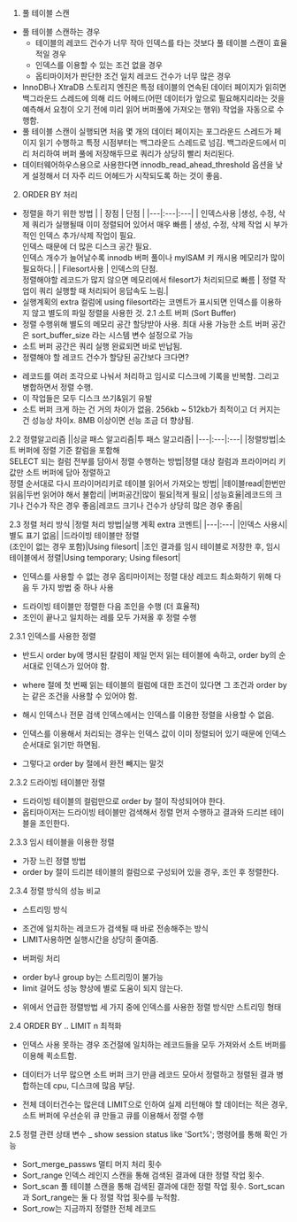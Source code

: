 1. 풀 테이블 스캔
- 풀 테이블 스캔하는 경우
  * 테이블의 레코드 건수가 너무 작아 인덱스를 타는 것보다 풀 테이블 스캔이 효율적일 경우
  * 인덱스를 이용할 수 있는 조건 없을 경우
  * 옵티마이저가 판단한 조건 일치 레코드 건수가 너무 많은 경우
- InnoDB나 XtraDB 스토리지 엔진은 특정 테이블의 연속된 데이터 페이지가 읽히면 백그라운드 스레드에 의해 리드 어헤드(어떤 데이터가 앞으로 필요해지리라는 것을 예측해서 요청이 오기 전에 미리 읽어 버퍼풀에 가져오는 행위) 작업을 자동으로 수행함.
- 풀 테이블 스캔이 실행되면 처음 몇 개의 데이터 페이지는 포그라운드 스레드가 페이지 읽기 수행하고 특정 시점부터는 백그라운드 스레드로 넘김. 백그라운드에서 미리 처리하여 버퍼 풀에 저장해두므로 쿼리가 상당히 빨리 처리된다.
- 데이터웨어하우스용으로 사용한다면 innodb_read_ahead_threshold 옵션을 낮게 설정해서 더 자주 리드 어헤드가 시작되도록 하는 것이 좋음. 
2. ORDER BY 처리
- 정렬을 하기 위한 방법
  | | 장점 | 단점 |
  |---|:---|:---|
  | 인덱스사용 |생성, 수정, 삭제 쿼리가 실행될때 이미 정렬되어 있어서 매우 빠름 | 생성, 수정, 삭제 작업 시 부가적인 인덱스 추가/삭제 작업이 필요.<br>인덱스 때문에 더 많은 디스크 공간 필요.<br>인덱스 개수가 늘어날수록 innodb 버퍼 풀이나 myISAM 키 캐시용 메모리가 많이 필요하다.|
  | Filesort사용 | 인덱스의 단점.<br>정렬해야할 레코드가 많지 않으면 메모리에서 filesort가 처리되므로 빠름 | 정렬 작업이 쿼리 실행할 때 처리되어 응답속도 느림.|
- 실행계획의 extra 컬럼에 using filesort라는 코멘트가 표시되면 인덱스를 이용하지 않고 별도의 파일 정렬을 사용한 것.
2.1 소트 버퍼 (Sort Buffer)
- 정렬 수행위해 별도의 메모리 공간 할당받아 사용. 최대 사용 가능한 소트 버퍼 공간은 sort_buffer_size 라는 시스템 변수 설정으로 가능
- 소트 버퍼 공간은 쿼리 실행 완료되면 바로 반납됨.
- 정렬해야 할 레코드 건수가 할당된 공간보다 크다면?
 * 레코드를 여러 조각으로 나눠서 처리하고 임시로 디스크에 기록을 반복함. 그리고 병합하면서 정렬 수행.
 * 이 작업들은 모두 디스크 쓰기&읽기 유발
 * 소트 버퍼 크게 하는 건 거의 차이가 없음. 256kb ~ 512kb가 최적이고 더 커지는 건 성능상 차이x. 8MB 이상이면 선능 조금 더 향상됨.

2.2 정렬알고리즘
||싱글 패스 알고리즘|투 패스 알고리즘|
|---|:---|:---|
|정렬방법|소트 버퍼에 정렬 기준 칼럼을 포함해<br>SELECT 되는 컬럼 전부를 담아서 정렬 수행하는 방법|정렬 대상 컬럼과 프라이머리 키 값만 소트 버퍼에 담아 정렬하고<br>정렬 순서대로 다시 프라이머리키로 테이블 읽어서 가져오는 방법|
|테이블read|한번만 읽음|두번 읽어야 해서 불합리|
|버퍼공간|많이 필요|적게 필요|
|성능효율|레코드의 크기나 건수가 작은 경우 좋음|레코드 크기나 건수가 상당히 많은 경우 좋음|

2.3 정렬 처리 방식
|정렬 처리 방법|실행 계획 extra 코멘트|
|---|:---|
|인덱스 사용시|별도 표기 없음|
|드라이빙 테이블만 정렬<br>(조인이 없는 경우 포함)|Using filesort|
|조인 결과를 임시 테이블로 저장한 후, 임시 테이블에서 정렬|Using temporary; Using filesort|
* 인덱스를 사용할 수 없는 경우 옵티마이저는 정렬 대상 레코드 최소화하기 위해 다음 두 가지 방법 중 하나 사용
- 드라이빙 테이블만 정렬한 다음 조인을 수행 (더 효율적)
- 조인이 끝나고 일치하는 레를 모두 가져올 후 정렬 수행 

2.3.1 인덱스를 사용한 정렬
* 반드시 order by에 명시된 칼럼이 제일 먼저 읽는 테이블에 속하고, order by의 순서대로 인덱스가 있어야 함.
* where 절에 첫 번째 읽는 테이블의 컬럼에 대한 조건이 있다면 그 조건과 order by는 같은 조건을 사용할 수 있어야 함.
* 해시 인덱스나 전문 검색 인덱스에서는 인덱스를 이용한 정렬을 사용할 수 없음.

* 인덱스를 이용해서 처리되는 경우는 인덱스 값이 이미 정렬되어 있기 때문에 인덱스 순서대로 읽기만 하면됨.
* 그렇다고 order by 절에서 완전 빼지는 말것

2.3.2 드라이빙 테이블만 정렬
* 드라이빙 테이블의 컬럼만으로 order by 절이 작성되어야 한다.
* 옵티마이저는 드라이빙 테이블만 검색해서 정렬 먼저 수행하고 결과와 드리븐 테이블을 조인한다.

2.3.3 임시 테이블을 이용한 정렬
- 가장 느린 정렬 방법
- order by 절이 드리븐 테이블의 컬럼으로 구성되어 있을 경우, 조인 후 정렬한다. 

2.3.4 정렬 방식의 성능 비교
- 스트리밍 방식
* 조건에 일치하는 레코드가 검색될 때 바로 전송해주는 방식
* LIMIT사용하면 실행시간을 상당히 줄여줌.

- 버퍼링 처리
* order by나 group by는 스트리밍이 불가능
* limit 걸어도 성능 향상에 별로 도움이 되지 않는다.

- 위에서 언급한 정렬방법 세 가지 중에 인덱스를 사용한 정렬 방식만 스트리밍 형태

2.4 ORDER BY .. LIMIT n 최적화
- 인덱스 사용 못하는 경우 조건절에 일치하는 레코드들을 모두 가져와서 소트 버퍼를 이용해 퀵소트함.
- 데이터가 너무 많으면 소트 버퍼 크기 만큼 레코드 모아서 정렬하고 정렬된 결과 병합하는데 cpu, 디스크에 많음 부담.

- 전체 데이터건수는 많은데 LIMIT으로 인하여 실제 리턴해야 할 데이터는 적은 경우, 소트 버퍼에 우선순위 큐 만들고 큐를 이용해서 정렬 수행

2.5 정렬 관련 상태 변수
_ show session status like 'Sort%'; 명령어를 통해 확인 가능
* Sort_merge_passws 멀티 머지 처리 횟수
* Sort_range 인덱스 레인지 스캔을 통해 검색된 결과에 대한 정렬 작업 횟수.
* Sort_scan 풀 테이블 스캔을 통해 검색된 결과에 대한 정렬 작업 횟수. Sort_scan과 Sort_range는 둘 다 정렬 작업 횟수를 누적함.
* Sort_row는 지금까지 정렬한 전체 레코드 



